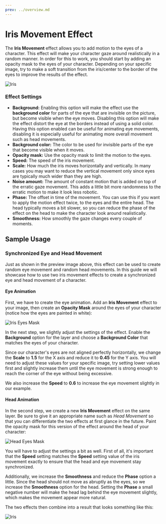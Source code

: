 ```yaml
---
prev: ../overview.md
---
```

# Iris Movement Effect

The **Iris Movement** effect allows you to add motion to the eyes of a character. This effect will make your character gaze around realistically in a random manner. In order for this to work, you should start by adding an opacity mask to the eyes of your character. Depending on your specific image, try to make a soft transition from the iris/center to the border of the eyes to improve the results of the effect.

![Iris](/img/effects/Iris.gif)

### Effect Settings

* **Background:** Enabling this option will make the effect use the **background color** for parts of the eye that are invisible on the picture, but become visible when the eye moves. Disabling this option will make the effect distort the eye at the borders instead of using a solid color. Having this option enabled can be useful for animating eye movements, disabling it is especially useful for animating more overall movement such as head movements.
* **Background color:** The color to be used for invisible parts of the eye that become visible when it moves.
* **Opacity mask:** Use the opacity mask to limit the motion to the eyes.
* **Speed:** The speed of the iris movement.
* **Scale:** How much the iris moves horizontally and vertically. In many cases you may want to reduce the vertical movement only since eyes are typically much wider than they are high.
* **Noise amount:** The amount of constant motion that is added on top of the erratic gaze movement. This adds a little bit more randomness to the erratic motion to make it look less robotic.
* **Phase:** The offset in time of the movement. You can use this if you want to apply the motion effect twice, to the eyes and the entire head. The head typically moves a bit slower, so you can reduce the phase of the effect on the head to make the character look around realistically.
* **Smoothness:** How smoothly the gaze changes every couple of moments.

## Sample Usage
### Synchronized Eye and Head Movement

Just as shown in the preview image above, this effect can be used to create random eye movement and random head movements. In this guide we will showcase how to use two iris movement effects to create a synchronized eye and head movement of a character.

#### Eye Animation

First, we have to create the eye animation. Add an **Iris Movement** effect to your image, then create an **Opacity Mask** around the eyes of your character (notice how the eyes are painted in white):

![Iris Eyes Mask](/img/effects/iris_eyes_mask.png)

In the next step, we slightly adjust the settings of the effect. Enable the **Background** option for the layer and choose a **Background Color** that matches the eyes of your character.

Since our character's eyes are not aligned perfectly horizontally, we change the **Scale** to **1.5** for the X axis and reduce it to **0.45** for the Y axis. You will need to adjust these values for your specific image, try setting lower values first and slightly increase them until the eye movement is strong enough to reach the corner of the eye without being excessive.

We also increase the **Speed** to **0.6** to increase the eye movement slightly in our example.

#### Head Animation

In the second step, we create a new **Iris Movement** effect on the same layer. Be sure to give it an appropriate name such as *Head Movement* so that you can differentiate the two effects at first glance in the future. Paint the opacity mask for this version of the effect around the head of your character:

![Head Eyes Mask](/img/effects/iris_head_mask.png)

You will have to adjust the settings a bit as well. First of all, it's important that the **Speed** setting matches the **Speed** setting value of the iris movement exactly to ensure that the head and eye movement stay synchronized. 

Additionally, we increase the **Smoothness** and reduce the **Phase** option a little. Since the head should not move as abruptly as the eyes, so we increase the **Smoothness** option for the head. Setting the **Phase** a small negative number will make the head lag behind the eye movement slightly, which makes the movement appear more natural.

The two effects then combine into a result that looks something like this:

![Iris](/img/effects/Iris.gif)